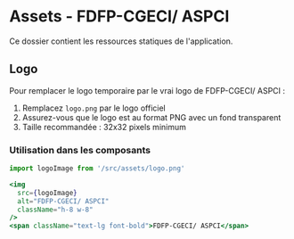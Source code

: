 # Assets - FDFP-CGECI/ ASPCI

Ce dossier contient les ressources statiques de l'application.

## Logo

Pour remplacer le logo temporaire par le vrai logo de FDFP-CGECI/ ASPCI :

1. Remplacez `logo.png` par le logo officiel
2. Assurez-vous que le logo est au format PNG avec un fond transparent
3. Taille recommandée : 32x32 pixels minimum

### Utilisation dans les composants

```jsx
import logoImage from '/src/assets/logo.png'

<img
  src={logoImage}
  alt="FDFP-CGECI/ ASPCI"
  className="h-8 w-8"
/>
<span className="text-lg font-bold">FDFP-CGECI/ ASPCI</span>
```
